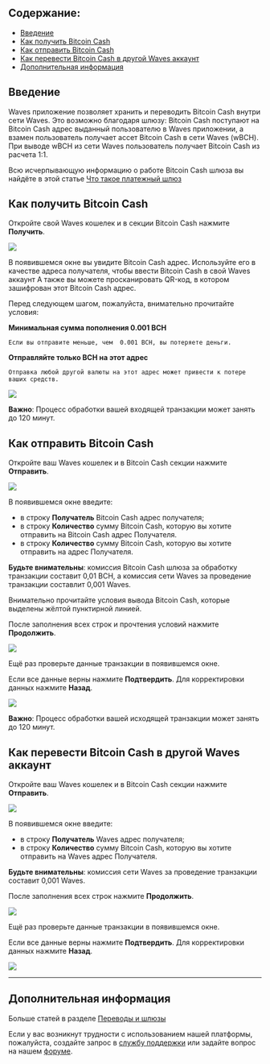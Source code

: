 ## **Содержание**:

* [Введение](#введение)
* [Как получить Bitcoin Cash](#как-получить-bitcoin-cash)
* [Как отправить Bitcoin Cash](#как-отправить-bitcoin-cash)
* [Как перевести Bitcoin Cash в другой Waves аккаунт](#как-перевести-bitcoin-cash-в-другой-waves-аккаунт)
* [Дополнительная информация](#дополнительная-информация)

## Введение

Waves приложение позволяет хранить и переводить Bitcoin Cash внутри сети Waves. Это возможно благодаря шлюзу:
Bitcoin Cash поступают на Bitcoin Cash адрес выданный пользователю в Waves приложении, а взамен пользователь получает ассет Bitcoin Cash в сети Waves (wBCH). При выводе wBCH из сети Waves пользователь получает Bitcoin Cash из расчета 1:1.

Всю исчерпывающую информацию о работе Bitcoin Cash шлюза вы найдёте в этой статье [Что такое платежный шлюз](/waves-client/frequently-asked-questions-faq/transfers-and-gateways/payment-gateway.md)

## Как получить Bitcoin Cash

Откройте свой Waves кошелек и в секции Bitcoin Cash нажмите **Получить**.

![](/_assets/bch_transfers_01.png)

В появившемся окне вы увидите Bitcoin Cash адрес.
Используйте его в качестве адреса получателя, чтобы ввести Bitcoin Cash в свой Waves аккаунт
А также вы можете просканировать QR-код, в котором зашифрован этот Bitcoin Cash адрес.

Перед следующем шагом, пожалуйста, внимательно прочитайте условия:

**Минимальная сумма пополнения 0.001 BCH**
```
Если вы отправите меньше, чем  0.001 BCH, вы потеряете деньги.
```
**Отправляйте только BCH на этот адрес**
```
Отправка любой другой валюты на этот адрес может привести к потере ваших средств.
```

![](/_assets/bch_transfers_02.png)

**Важно**: Процесс обработки вашей входящей транзакции может занять до 120 минут.

## Как отправить Bitcoin Cash

Откройте ваш Waves кошелек и в Bitcoin Cash секции нажмите **Отправить**.

![](/_assets/bch_transfers_03.png)

В появившемся окне введите:

* в строку **Получатель** Bitcoin Cash адрес получателя;
* в строку **Количество** сумму Bitcoin Cash, которую вы хотите отправить на Bitcoin Cash адрес Получателя.
* в строку **Количество** сумму Bitcoin Cash, которую вы хотите отправить на адрес Получателя.

**Будьте внимательны**: комиссия Bitcoin Cash шлюза за обработку транзакции составит 0,01 BCH, а комиссия сети Waves за проведение транзакции составлит 0,001 Waves.

Внимательно прочитайте условия вывода Bitcoin Cash, которые выделены жёлтой пунктирной линией.

После заполнения всех строк и прочтения условий нажмите **Продолжить**.

![](/_assets/bch_transfers_04.png)

Ещё раз проверьте данные транзакции в появившемся окне.

Если все данные верны нажмите **Подтвердить**. Для корректировки данных нажмите **Назад**.

![](/_assets/bch_transfers_05.png)

**Важно**: Процесс обработки вашей исходящей транзакции может занять до 120 минут.

## Как перевести Bitcoin Cash в другой Waves аккаунт

Откройте ваш Waves кошелек и в Bitcoin Cash секции нажмите **Отправить**.

![](/_assets/bch_transfers_06.png)

В появившемся окне введите:

* в строку **Получатель** Waves адрес получателя;
* в строку **Количество** сумму Bitcoin Cash, которую вы хотите отправить на Waves адрес Получателя.

**Будьте внимательны**: комиссия сети Waves за проведение транзакции составит 0,001 Waves.

После заполнения всех строк нажмите **Продолжить**.

![](/_assets/bch_transfers_07.png)

Ещё раз проверьте данные транзакции в появившемся окне.

Если все данные верны нажмите **Подтвердить**. Для корректировки данных нажмите **Назад**.

![](/_assets/bch_transfers_08.png)

___

## Дополнительная информация

Больше статей в разделе [Переводы и шлюзы](/waves-client/wallet-management.md)

Если у вас возникнут трудности с использованием нашей платформы, пожалуйста, создайте запрос в [службу поддержки](https://support.wavesplatform.com/) или задайте вопрос на нашем [форуме](https://forum.wavesplatform.com/).
